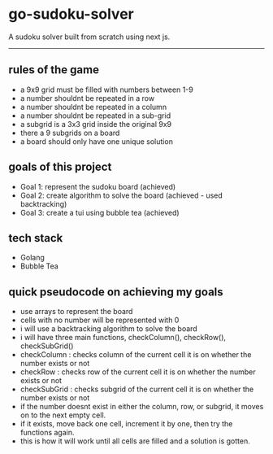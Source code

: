 # go-sudoku-solver

A sudoku solver built from scratch using next js.

---

## rules of the game

- a 9x9 grid must be filled with numbers between 1-9
- a number shouldnt be repeated in a row
- a number shouldnt be repeated in a column
- a number shouldnt be repeated in a sub-grid
- a subgrid is a 3x3 grid inside the original 9x9
- there a 9 subgrids on a board
- a board should only have one unique solution

## goals of this project

- Goal 1: represent the sudoku board (achieved)
- Goal 2: create algorithm to solve the board (achieved - used backtracking)
- Goal 3: create a tui using bubble tea (achieved)

## tech stack

- Golang
- Bubble Tea

## quick pseudocode on achieving my goals

- use arrays to represent the board
- cells with no number will be represented with 0
- i will use a backtracking algorithm to solve the board
- i will have three main functions, checkColumn(), checkRow(), checkSubGrid()
- checkColumn : checks column of the current cell it is on whether the number exists or not
- checkRow : checks row of the current cell it is on whether the number exists or not
- checkSubGrid : checks subgrid of the current cell it is on whether the number exists or not
- if the number doesnt exist in either the column, row, or subgrid, it moves on to the next empty cell.
- if it exists, move back one cell, increment it by one, then try the functions again.
- this is how it will work until all cells are filled and a solution is gotten.
